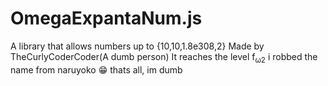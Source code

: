 # OmegaExpantaNum.js
A library that allows numbers up to {10,10,1.8e308,2} Made by TheCurlyCoderCoder(A dumb person)
It reaches the level f<sub>ω2</sub>
i robbed the name from naruyoko 😁
thats all, im dumb
